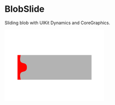 # BlobSlide
Sliding blob with UIKit Dynamics and CoreGraphics.

![preview](https://raw.githubusercontent.com/jakubknejzlik/BlobSlide/master/Resources/blob-slider-view.gif)

